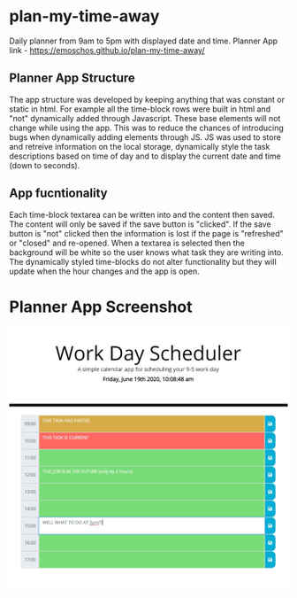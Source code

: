 # plan-my-time-away
Daily planner from 9am to 5pm with displayed date and time.
Planner App link - https://emoschos.github.io/plan-my-time-away/

## Planner App Structure
The app structure was developed by keeping anything that was constant or static in html.
For example all the time-block rows were built in html and "not" dynamically added through Javascript.  These base elements will not change while using the app. This was to reduce the chances of introducing bugs when dynamically adding elements through JS.
JS was used to store and retreive information on the local storage, dynamically style the task descriptions based on time of day and to display the current date and time (down to seconds).

## App fucntionality
Each time-block textarea can be written into and the content then saved. The content will only be saved if the save button is "clicked".  If the save button is "not" clicked then the information is lost if the page is "refreshed" or "closed" and re-opened. 
When a textarea is selected then the background will be white so the user knows what task they are writing into. 
The dynamically styled time-blocks do not alter functionality but they will update when the hour changes and the app is open.

# Planner App Screenshot

![Planner App](./assets/planner-app-screenshot1.JPG)
